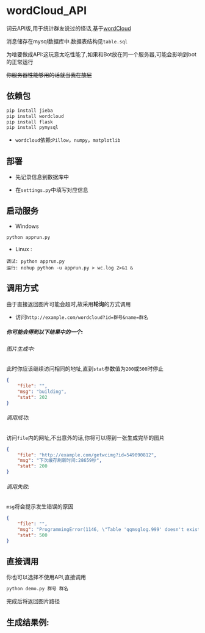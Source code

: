 # wordCloud_API
词云API版,用于统计群友说过的怪话,基于[wordCloud][1]

消息储存在mysql数据库中.数据表结构见`table.sql`

为啥要做成API:这玩意太吃性能了,如果和Bot放在同一个服务器,可能会影响到bot的正常运行

~~你服务器性能够用的话就当我在放屁~~

## 依赖包
```python
pip install jieba
pip install wordcloud
pip install flask
pip install pymysql
```

- `wordcloud`依赖:`Pillow`，`numpy`，`matplotlib`

## 部署
- 先记录信息到数据库中

- 在`settings.py`中填写对应信息

## 启动服务

- Windows

```sh
python apprun.py
```

- Linux : 

```shell
调试: python apprun.py
运行: nohup python -u apprun.py > wc.log 2>&1 &
```

## 调用方式

由于直接返回图片可能会超时,故采用**轮询**的方式调用

- 访问`http://example.com/wordcloud?id=群号&name=群名`

##### 你可能会得到以下结果中的一个:

###### 图片生成中:

此时你应该继续访问相同的地址,直到`stat`参数值为`200`或`500`时停止

```json
{
    "file": "",
    "msg": "building",
    "stat": 202
}
```

###### 调用成功:

访问`file`内的网址,不出意外的话,你将可以得到一张生成完毕的图片

```json
{
    "file": "http://example.com/getwcimg?id=549090812",
    "msg": "下次缓存刷新时间:28659秒",
    "stat": 200
}
```

###### 调用失败:

`msg`将会提示发生错误的原因

```json
{
    "file": "",
    "msg": "ProgrammingError(1146, \"Table 'qqmsglog.999' doesn't exist\") 下次缓存刷新时间:58秒",
    "stat": 500
}
```

## 直接调用

你也可以选择不使用API,直接调用

```sh
python demo.py 群号 群名
```

完成后将返回图片路径

## 生成结果例:



[1]: https://github.com/fuqiuai/wordCloud

